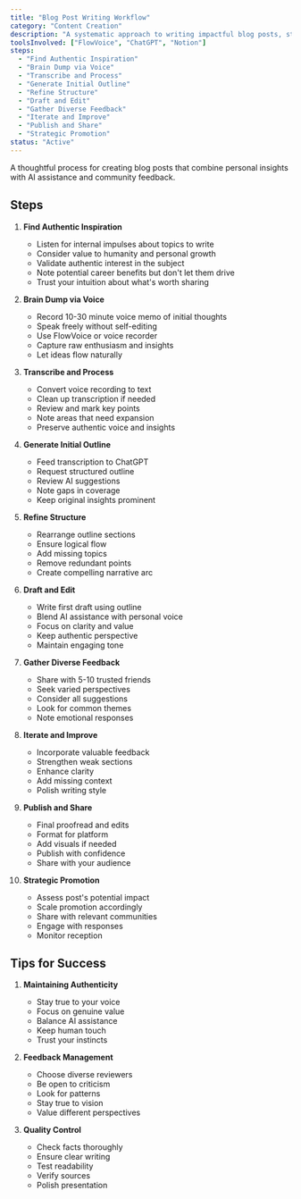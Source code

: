 ```yaml
---
title: "Blog Post Writing Workflow"
category: "Content Creation"
description: "A systematic approach to writing impactful blog posts, starting from authentic inspiration and leveraging AI and human feedback"
toolsInvolved: ["FlowVoice", "ChatGPT", "Notion"]
steps:
  - "Find Authentic Inspiration"
  - "Brain Dump via Voice"
  - "Transcribe and Process"
  - "Generate Initial Outline"
  - "Refine Structure"
  - "Draft and Edit"
  - "Gather Diverse Feedback"
  - "Iterate and Improve"
  - "Publish and Share"
  - "Strategic Promotion"
status: "Active"
---
```


A thoughtful process for creating blog posts that combine personal insights with AI assistance and community feedback.

## Steps

1. **Find Authentic Inspiration**
   - Listen for internal impulses about topics to write
   - Consider value to humanity and personal growth
   - Validate authentic interest in the subject
   - Note potential career benefits but don't let them drive
   - Trust your intuition about what's worth sharing

2. **Brain Dump via Voice**
   - Record 10-30 minute voice memo of initial thoughts
   - Speak freely without self-editing
   - Use FlowVoice or voice recorder
   - Capture raw enthusiasm and insights
   - Let ideas flow naturally

3. **Transcribe and Process**
   - Convert voice recording to text
   - Clean up transcription if needed
   - Review and mark key points
   - Note areas that need expansion
   - Preserve authentic voice and insights

4. **Generate Initial Outline**
   - Feed transcription to ChatGPT
   - Request structured outline
   - Review AI suggestions
   - Note gaps in coverage
   - Keep original insights prominent

5. **Refine Structure**
   - Rearrange outline sections
   - Ensure logical flow
   - Add missing topics
   - Remove redundant points
   - Create compelling narrative arc

6. **Draft and Edit**
   - Write first draft using outline
   - Blend AI assistance with personal voice
   - Focus on clarity and value
   - Keep authentic perspective
   - Maintain engaging tone

7. **Gather Diverse Feedback**
   - Share with 5-10 trusted friends
   - Seek varied perspectives
   - Consider all suggestions
   - Look for common themes
   - Note emotional responses

8. **Iterate and Improve**
   - Incorporate valuable feedback
   - Strengthen weak sections
   - Enhance clarity
   - Add missing context
   - Polish writing style

9. **Publish and Share**
   - Final proofread and edits
   - Format for platform
   - Add visuals if needed
   - Publish with confidence
   - Share with your audience

10. **Strategic Promotion**
    - Assess post's potential impact
    - Scale promotion accordingly
    - Share with relevant communities
    - Engage with responses
    - Monitor reception

## Tips for Success

1. **Maintaining Authenticity**
   - Stay true to your voice
   - Focus on genuine value
   - Balance AI assistance
   - Keep human touch
   - Trust your instincts

2. **Feedback Management**
   - Choose diverse reviewers
   - Be open to criticism
   - Look for patterns
   - Stay true to vision
   - Value different perspectives

3. **Quality Control**
   - Check facts thoroughly
   - Ensure clear writing
   - Test readability
   - Verify sources
   - Polish presentation 